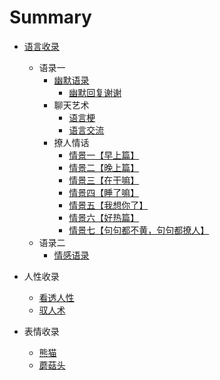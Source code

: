 # Summary

* [语言收录](README.md)
	* 语录一
	  * [幽默语录](./words/humor/幽默语录/README.md)
		* [幽默回复谢谢](./words/humor/幽默回复谢谢/README.md)
	  * 聊天艺术
		* [语言梗](./words/meme/语言梗/README.md)
		* [语言交流](./words/meme/语言交流/README.md)
	  * 撩人情话
		* [情景一【早上篇】](./words/chat/早上篇/README.md)
		* [情景二【晚上篇】](./words/chat/晚上篇/README.md)
		* [情景三【在干嘛】](./words/chat/在干嘛/README.md)
		* [情景四【睡了嘛】](./words/chat/睡了嘛/README.md)
		* [情景五【我想你了】](./words/chat/我想你了/README.md)
		* [情景六【好热篇】](./words/chat/好热篇/README.md)
		* [情景七【句句都不黄，句句都撩人】](./words/chat/句句都不黄，句句都撩人/README.md)
	* 语录二
	  * [情感语录](./words/emotion/情感语录/README.md)

* 人性收录
  * [看透人性](./words/human/看透人性/README.md)
  * [驭人术](./words/human/驭人术/README.md)
* 表情收录
	* [熊猫](./picture/熊猫/README.md)
	* [蘑菇头](./picture/蘑菇头/README.md)

